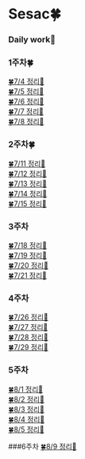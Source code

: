 # Sesac🍀

### Daily work🍎

### 1주차🍀
[🍀7/4 정리💫](https://s2ung.tistory.com/3?category=1073520)</br>
[🍀7/5 정리💫](https://s2ung.tistory.com/4)</br>
[🍀7/6 정리💫](https://s2ung.tistory.com/5?category=1073520)</br>
[🍀7/7 정리💫](https://s2ung.tistory.com/6?category=1073520)</br>
[🍀7/8 정리💫](https://s2ung.tistory.com/7)</br>

### 2주차🍀
[🍀7/11 정리💫](https://s2ung.tistory.com/8)</br>
[🍀7/12 정리💫](https://s2ung.tistory.com/9)</br>
[🍀7/13 정리💫](https://s2ung.tistory.com/10)</br>
[🍀7/14 정리💫](https://s2ung.tistory.com/11)</br>
[🍀7/15 정리💫](https://s2ung.tistory.com/12)</br>

### 3주차
[🍀7/18 정리💫](https://s2ung.tistory.com/13)</br>
[🍀7/19 정리💫](https://s2ung.tistory.com/14)</br>
[🍀7/20 정리💫](https://s2ung.tistory.com/15)</br>
[🍀7/21 정리💫](https://s2ung.tistory.com/16)</br>

### 4주차
[🍀7/26 정리💫](https://s2ung.tistory.com/17)</br>
[🍀7/27 정리💫](https://s2ung.tistory.com/18)</br>
[🍀7/28 정리💫](https://s2ung.tistory.com/19)</br>
[🍀7/29 정리💫](https://s2ung.tistory.com/20)</br>

### 5주차
[🍀8/1 정리💫](https://s2ung.tistory.com/21)</br>
[🍀8/2 정리💫](https://s2ung.tistory.com/22)</br>
[🍀8/3 정리💫](https://s2ung.tistory.com/23)</br>
[🍀8/4 정리💫](https://s2ung.tistory.com/24)</br>
[🍀8/5 정리💫](https://s2ung.tistory.com/25)</br>

###6주차
[🍀8/9 정리💫](https://s2ung.tistory.com/26)</br>
